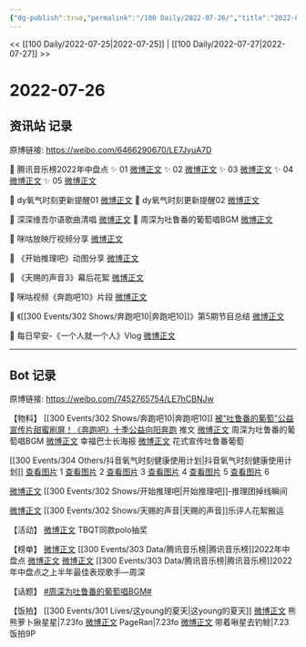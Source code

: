 ```yaml
---
{"dg-publish":true,"permalink":"/100 Daily/2022-07-26/","title":"2022-07-26","created":"2022-12-06T16:57:25.000+08:00","updated":"2023-04-11T14:46:33.000+08:00"}
---
```



<< [[100 Daily/2022-07-25\|2022-07-25]] | [[100 Daily/2022-07-27\|2022-07-27]] >>

# 2022-07-26

## 资讯站 记录

原博链接: https://weibo.com/6466290670/LE7JyuA7D

💫 腾讯音乐榜2022年中盘点
✨ 01 [微博正文](https://m.weibo.cn/6466290670/4795572789712459)
✨ 02 [微博正文](https://m.weibo.cn/6466290670/4795571988860390)
✨ 03 [微博正文](https://m.weibo.cn/6466290670/4795514011255843)
✨ 04 [微博正文](https://m.weibo.cn/6466290670/4795511972823788)
✨ 05 [微博正文](https://m.weibo.cn/6466290670/4795511557590529)

💫 dy氧气时刻更新提醒01 [微博正文](https://m.weibo.cn/6466290670/4795618134068126)
💫 dy氧气时刻更新提醒02 [微博正文](https://m.weibo.cn/6466290670/4795573503530136)

💫 深深维吾尔语歌曲清唱 [微博正文](https://m.weibo.cn/6466290670/4795437523930735)
💫 周深为吐鲁番的葡萄唱BGM [微博正文](https://m.weibo.cn/6466290670/4795450206983974)

💫 咪咕放映厅视频分享 [微博正文](https://m.weibo.cn/6466290670/4795502506543001)

💫 《开始推理吧》动图分享 [微博正文](https://m.weibo.cn/6466290670/4795484520583697)

💫 《天赐的声音3》幕后花絮 [微博正文](https://m.weibo.cn/6466290670/4795508947946498)

💫 咪咕视频《奔跑吧10》片段 [微博正文](https://m.weibo.cn/6466290670/4795539100800254)

💫 《[[300 Events/302 Shows/奔跑吧10\|奔跑吧10]]》第5期节目总结 [微博正文](https://m.weibo.cn/6466290670/4795426747976820)

💫 每日早安-《一个人就一个人》Vlog [微博正文](https://m.weibo.cn/6466290670/4795403382296204)

---
## Bot 记录

原博链接: https://weibo.com/7452765754/LE7hCBNJw

【物料】
[[300 Events/302 Shows/奔跑吧10\|奔跑吧10]]
[被“吐鲁番的葡萄”公益宣传片甜蜜刷屏！《奔跑吧》十季公益向阳奔跑](https://weibo.cn/sinaurl?u=https%3A%2F%2Fmp.weixin.qq.com%2Fs%2F11-jjDGhq5IBYrmgrqecJA) 推文
[微博正文](https://m.weibo.cn/5242381821/4795438894416095) 周深为吐鲁番的葡萄唱BGM
[微博正文](https://m.weibo.cn/5242381821/4795541285767113) 幸福巴士长海报
[微博正文](https://m.weibo.cn/5242381821/4795426437338278) 花式宣传吐鲁番葡萄

[[300 Events/304 Others/抖音氧气时刻健康使用计划\|抖音氧气时刻健康使用计划]]
[查看图片](https://wx2.sinaimg.cn/large/0088n2Pggy1h4kmma3u5vj30ku112tbb.jpg) 1
[查看图片](https://wx2.sinaimg.cn/large/0088n2Pggy1h4kmmguv2gj30ku112mzm.jpg) 2
[查看图片](https://wx1.sinaimg.cn/large/0088n2Pggy1h4kmmqkm63j30ku112q5a.jpg) 3
[查看图片](https://wx2.sinaimg.cn/large/0088n2Pggy1h4kmn9disoj30ku112mzn.jpg) 4
[查看图片](https://wx2.sinaimg.cn/large/0088n2Pggy1h4kpkaaynxj30u01hddjz.jpg) 5
[查看图片](https://wx1.sinaimg.cn/large/0088n2Pggy1h4kpkco6tsj30u01hdtct.jpg) 6

[微博正文](https://m.weibo.cn/2162247381/4795465797469185) [[300 Events/302 Shows/开始推理吧\|开始推理吧]]-推理团掉线瞬间

[微博正文](https://m.weibo.cn/5233410965/4795267549758804) [[300 Events/302 Shows/天赐的声音\|天赐的声音]]乐评人花絮搬运

【活动】
[微博正文](https://m.weibo.cn/7435669538/4795443907927383) TBQT同款polo抽奖

【榜单】
[微博正文](https://m.weibo.cn/6573096128/4795464031671194) [[300 Events/303 Data/腾讯音乐榜\|腾讯音乐榜]]2022年中盘点
[微博正文](https://m.weibo.cn/6573096128/4795556470458340) [微博正文](https://m.weibo.cn/6733257358/4795556646621984) [[300 Events/303 Data/腾讯音乐榜\|腾讯音乐榜]]2022年中盘点之上半年最佳表现歌手—周深

【话题】
[#周深为吐鲁番的葡萄唱BGM#](https://s.weibo.com/weibo?q=%23%E5%91%A8%E6%B7%B1%E4%B8%BA%E5%90%90%E9%B2%81%E7%95%AA%E7%9A%84%E8%91%A1%E8%90%84%E5%94%B1BGM%23)

【饭拍】
[[300 Events/301 Lives/这young的夏天\|这young的夏天]]
[微博正文](https://weibo.com/7424830108/LDUQWpjAb) 熊熊萝卜揪星星|7.23fo
[微博正文](https://m.weibo.cn/7633014126/4795412735069491) PageRan|7.23fo
[微博正文](https://m.weibo.cn/3246571812/4795491105375077) 带着啾星去钓鲸|7.23饭拍9P
